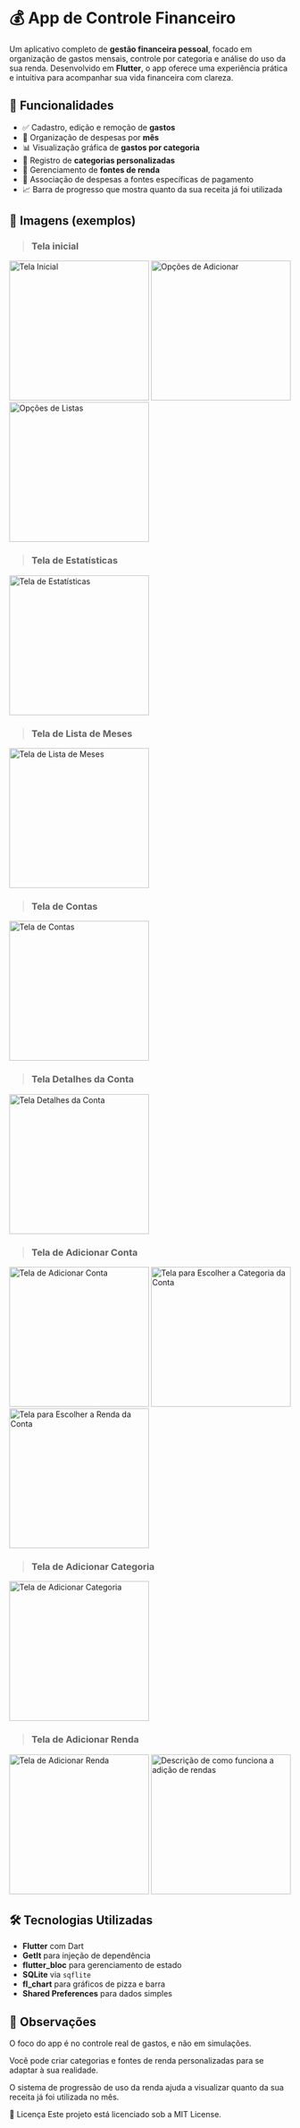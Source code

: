# 💰 App de Controle Financeiro

Um aplicativo completo de **gestão financeira pessoal**, focado em organização de gastos mensais, controle por categoria e análise do uso da sua renda. Desenvolvido em **Flutter**, o app oferece uma experiência prática e intuitiva para acompanhar sua vida financeira com clareza.

## 🚀 Funcionalidades

- ✅ Cadastro, edição e remoção de **gastos**
- 📆 Organização de despesas por **mês**
- 📊 Visualização gráfica de **gastos por categoria**
- 🧾 Registro de **categorias personalizadas**
- 💼 Gerenciamento de **fontes de renda**
- 🔄 Associação de despesas a fontes específicas de pagamento
- 📈 Barra de progresso que mostra quanto da sua receita já foi utilizada

## 📸 Imagens (exemplos)

> ### Tela inicial
<img src="assets/screenshots/tela_inicial.png" alt="Tela Inicial" width="250"/> <img src="assets/screenshots/opcoes_adicionar.png" alt="Opções de Adicionar" width="250"/> <img src="assets/screenshots/opcoes_listas.png" alt="Opções de Listas" width="250"/>

> ### Tela de Estatísticas
<img src="assets/screenshots/tela_estatisticas.png" alt="Tela de Estatísticas" width="250"/>

> ### Tela de Lista de Meses
<img src="assets/screenshots/lista_meses.png" alt="Tela de Lista de Meses" width="250"/>

> ### Tela de Contas
<img src="assets/screenshots/lista_contas.png" alt="Tela de Contas" width="250"/>

> ### Tela Detalhes da Conta
<img src="assets/screenshots/tela_detalhes_conta.png" alt="Tela Detalhes da Conta" width="250"/>

> ### Tela de Adicionar Conta
<img src="assets/screenshots/tela_adicionar_conta.png" alt="Tela de Adicionar Conta" width="250"/> <img src="assets/screenshots/lista_categorias.png" alt="Tela para Escolher a Categoria da Conta" width="250"/> <img src="assets/screenshots/lista_rendas.png" alt="Tela para Escolher a Renda da Conta" width="250"/>

> ### Tela de Adicionar Categoria
<img src="assets/screenshots/tela_adicionar_categoria.png" alt="Tela de Adicionar Categoria" width="250"/>

> ### Tela de Adicionar Renda
<img src="assets/screenshots/tela_adicionar_renda.png" alt="Tela de Adicionar Renda" width="250"/> <img src="assets/screenshots/descricao_add_renda.png" alt="Descrição de como funciona a adição de rendas" width="250"/>

## 🛠️ Tecnologias Utilizadas

- **Flutter** com Dart
- **GetIt** para injeção de dependência
- **flutter_bloc** para gerenciamento de estado
- **SQLite** via `sqflite`
- **fl_chart** para gráficos de pizza e barra
- **Shared Preferences** para dados simples


## 📌 Observações
O foco do app é no controle real de gastos, e não em simulações.

Você pode criar categorias e fontes de renda personalizadas para se adaptar à sua realidade.

O sistema de progressão de uso da renda ajuda a visualizar quanto da sua receita já foi utilizada no mês.

📄 Licença
Este projeto está licenciado sob a MIT License.
